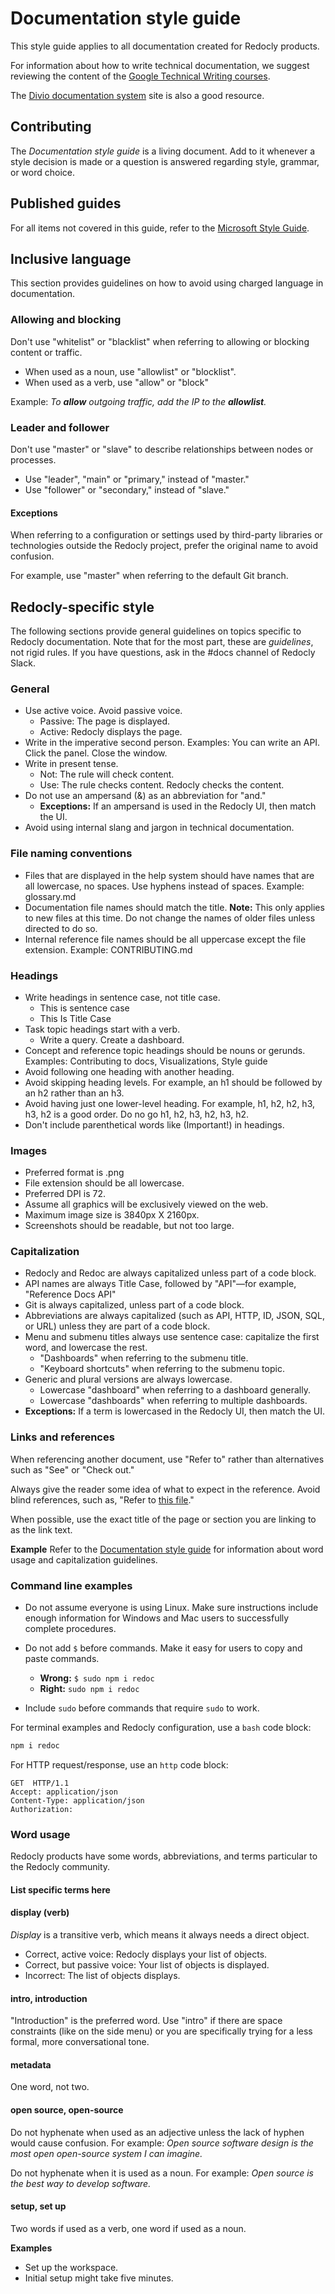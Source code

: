 # Documentation style guide

This style guide applies to all documentation created for Redocly products.

For information about how to write technical documentation, we suggest reviewing the content of the [Google Technical Writing courses](https://developers.google.com/tech-writing).

The [Divio documentation system](https://documentation.divio.com/) site is also a good resource.

## Contributing

The *Documentation style guide* is a living document. Add to it whenever a style decision is made or a question is answered regarding style, grammar, or word choice.

## Published guides

For all items not covered in this guide, refer to the [Microsoft Style Guide](https://docs.microsoft.com/en-us/style-guide/welcome/).

## Inclusive language

This section provides guidelines on how to avoid using charged language in documentation.

### Allowing and blocking

Don't use "whitelist" or "blacklist" when referring to allowing or blocking content or traffic.

* When used as a noun, use "allowlist" or "blocklist".
* When used as a verb, use "allow" or "block"

Example: _To **allow** outgoing traffic, add the IP to the **allowlist**._

### Leader and follower

Don't use "master" or "slave" to describe relationships between nodes or processes.

* Use "leader", "main" or "primary," instead of "master."
* Use "follower" or "secondary," instead of "slave."

#### Exceptions

When referring to a configuration or settings used by third-party libraries or technologies outside the Redocly project, prefer the original name to avoid confusion.

For example, use "master" when referring to the default Git branch.

## Redocly-specific style

The following sections provide general guidelines on topics specific to Redocly documentation. Note that for the most part, these are *guidelines*, not rigid rules. If you have questions, ask in the #docs channel of Redocly Slack.

### General

* Use active voice. Avoid passive voice.
  - Passive: The page is displayed.
  - Active: Redocly displays the page.
* Write in the imperative second person. Examples: You can write an API. Click the panel. Close the window.
* Write in present tense.
  - Not: The rule will check content.
  - Use: The rule checks content. Redocly checks the content.
* Do not use an ampersand (&) as an abbreviation for "and."
  - **Exceptions:** If an ampersand is used in the Redocly UI, then match the UI.
* Avoid using internal slang and jargon in technical documentation.

### File naming conventions

- Files that are displayed in the help system should have names that are all lowercase, no spaces. Use hyphens instead of spaces. Example: glossary.md
- Documentation file names should match the title. **Note:** This only applies to new files at this time. Do not change the names of older files unless directed to do so.
- Internal reference file names should be all uppercase except the file extension. Example: CONTRIBUTING.md

### Headings

* Write headings in sentence case, not title case.
  - This is sentence case
  - This Is Title Case
* Task topic headings start with a verb.
  - Write a query. Create a dashboard.
* Concept and reference topic headings should be nouns or gerunds. Examples: Contributing to docs, Visualizations, Style guide
* Avoid following one heading with another heading.
* Avoid skipping heading levels. For example, an h1 should be followed by an h2 rather than an h3.
* Avoid having just one lower-level heading. For example, h1, h2, h2, h3, h3, h2 is a good order. Do no go h1, h2, h3, h2, h3, h2.
* Don't include parenthetical words like (Important!) in headings.

### Images

* Preferred format is .png
* File extension should be all lowercase.
* Preferred DPI is 72.
* Assume all graphics will be exclusively viewed on the web.
* Maximum image size is 3840px X 2160px.
* Screenshots should be readable, but not too large.

### Capitalization

* Redocly and Redoc are always capitalized unless part of a code block.
* API names are always Title Case, followed by "API"—for example, "Reference Docs API"
* Git is always capitalized, unless part of a code block.
* Abbreviations are always capitalized (such as API, HTTP, ID, JSON, SQL, or URL) unless they are part of a code block.
* Menu and submenu titles always use sentence case: capitalize the first word, and lowercase the rest.
  - "Dashboards" when referring to the submenu title.
  - "Keyboard shortcuts" when referring to the submenu topic.
* Generic and plural versions are always lowercase.
  - Lowercase "dashboard" when referring to a dashboard generally.
  - Lowercase "dashboards" when referring to multiple dashboards.
* **Exceptions:** If a term is lowercased in the Redocly UI, then match the UI.

### Links and references

When referencing another document, use "Refer to" rather than alternatives such as "See" or "Check out."

Always give the reader some idea of what to expect in the reference. Avoid blind references, such as, "Refer to [this file](link)."

When possible, use the exact title of the page or section you are linking to as the link text.

**Example**
Refer to the [Documentation style guide](style-guide.md) for information about word usage and capitalization guidelines.

### Command line examples

* Do not assume everyone is using Linux. Make sure instructions include enough information for Windows and Mac users to successfully complete procedures.

* Do not add `$` before commands. Make it easy for users to copy and paste commands.

  * **Wrong:** `$ sudo npm i redoc`
  * **Right:** `sudo npm i redoc`

* Include `sudo` before commands that require `sudo` to work.

For terminal examples and Redocly configuration, use a `bash` code block:
```bash
npm i redoc
```
For HTTP request/response, use an `http` code block:
```http
GET  HTTP/1.1
Accept: application/json
Content-Type: application/json
Authorization: 
```

### Word usage

Redocly products have some words, abbreviations, and terms particular to the Redocly community.

#### List specific terms here



#### display (verb)

*Display* is a transitive verb, which means it always needs a direct object.
* Correct, active voice: Redocly displays your list of objects.
* Correct, but passive voice: Your list of objects is displayed.
* Incorrect: The list of objects displays.

#### intro, introduction

"Introduction" is the preferred word. Use "intro" if there are space constraints (like on the side menu) or you are specifically trying for a less formal, more conversational tone.

#### metadata

One word, not two.

#### open source, open-source

Do not hyphenate when used as an adjective unless the lack of hyphen would cause confusion. For example: _Open source software design is the most open open-source system I can imagine._

Do not hyphenate when it is used as a noun. For example: _Open source is the best way to develop software._

#### setup, set up

Two words if used as a verb, one word if used as a noun.

**Examples**

* Set up the workspace.
* Initial setup might take five minutes.
